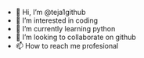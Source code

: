- 👋 Hi, I’m @teja1github
- 👀 I’m interested in coding
- 🌱 I’m currently learning python
- 💞️ I’m looking to collaborate on github
- 📫 How to reach me profesional

<!---
teja1github/teja1github is a ✨ special ✨ repository because its `README.md` (this file) appears on your GitHub profile.
You can click the Preview link to take a look at your changes.
--->
